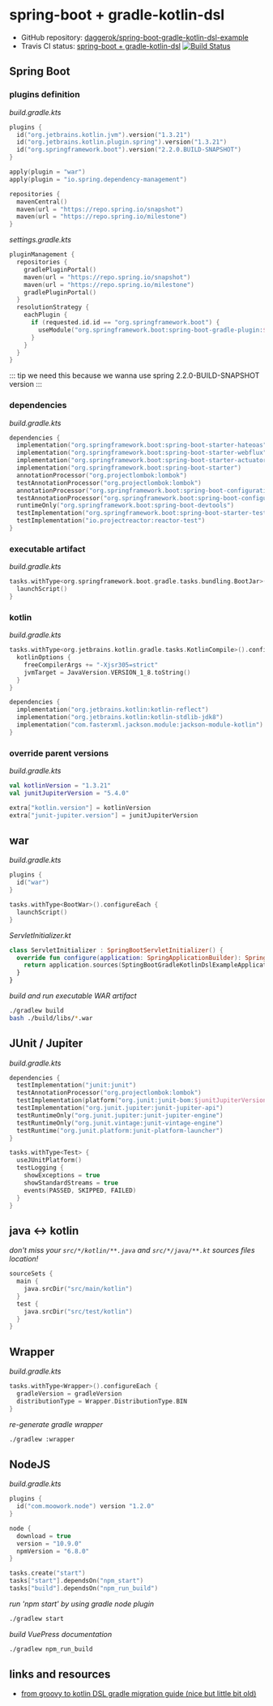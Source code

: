 # spring-boot + gradle-kotlin-dsl

- GitHub repository: [daggerok/spring-boot-gradle-kotlin-dsl-example](https://github.com/daggerok/spring-boot-gradle-kotlin-dsl-example) 
- Travis CI status: [spring-boot + gradle-kotlin-dsl](https://github.com/daggerok/spring-boot-gradle-kotlin-dsl-example) [![Build Status](https://travis-ci.org/daggerok/spring-boot-gradle-kotlin-dsl-example.svg?branch=master)](https://travis-ci.org/daggerok/spring-boot-gradle-kotlin-dsl-example)

## Spring Boot 

### plugins definition

_build.gradle.kts_

```kotlin
plugins {
  id("org.jetbrains.kotlin.jvm").version("1.3.21")
  id("org.jetbrains.kotlin.plugin.spring").version("1.3.21")
  id("org.springframework.boot").version("2.2.0.BUILD-SNAPSHOT")
}

apply(plugin = "war")
apply(plugin = "io.spring.dependency-management")

repositories {
  mavenCentral()
  maven(url = "https://repo.spring.io/snapshot")
  maven(url = "https://repo.spring.io/milestone")
}
```

_settings.gradle.kts_

```kotlin
pluginManagement {
  repositories {
    gradlePluginPortal()
    maven(url = "https://repo.spring.io/snapshot")
    maven(url = "https://repo.spring.io/milestone")
    gradlePluginPortal()
  }
  resolutionStrategy {
    eachPlugin {
      if (requested.id.id == "org.springframework.boot") {
        useModule("org.springframework.boot:spring-boot-gradle-plugin:${requested.version}")
      }
    }
  }
}
```

::: tip
we need this because we wanna use spring 2.2.0-BUILD-SNAPSHOT version
:::

### dependencies

_build.gradle.kts_

```kotlin
dependencies {
  implementation("org.springframework.boot:spring-boot-starter-hateoas")
  implementation("org.springframework.boot:spring-boot-starter-webflux")
  implementation("org.springframework.boot:spring-boot-starter-actuator")
  implementation("org.springframework.boot:spring-boot-starter")
  annotationProcessor("org.projectlombok:lombok")
  testAnnotationProcessor("org.projectlombok:lombok")
  annotationProcessor("org.springframework.boot:spring-boot-configuration-processor")
  testAnnotationProcessor("org.springframework.boot:spring-boot-configuration-processor")
  runtimeOnly("org.springframework.boot:spring-boot-devtools")
  testImplementation("org.springframework.boot:spring-boot-starter-test")
  testImplementation("io.projectreactor:reactor-test")
}
```

### executable artifact

_build.gradle.kts_

```kotlin
tasks.withType<org.springframework.boot.gradle.tasks.bundling.BootJar>().configureEach {
  launchScript()
}
```

### kotlin

_build.gradle.kts_

```kotlin
tasks.withType<org.jetbrains.kotlin.gradle.tasks.KotlinCompile>().configureEach {
  kotlinOptions {
    freeCompilerArgs += "-Xjsr305=strict"
    jvmTarget = JavaVersion.VERSION_1_8.toString()
  }
}

dependencies {
  implementation("org.jetbrains.kotlin:kotlin-reflect")
  implementation("org.jetbrains.kotlin:kotlin-stdlib-jdk8")
  implementation("com.fasterxml.jackson.module:jackson-module-kotlin")
}
```

### override parent versions

_build.gradle.kts_

```kotlin
val kotlinVersion = "1.3.21"
val junitJupiterVersion = "5.4.0"

extra["kotlin.version"] = kotlinVersion
extra["junit-jupiter.version"] = junitJupiterVersion
```

## war

_build.gradle.kts_

```kotlin
plugins {
  id("war")
}

tasks.withType<BootWar>().configureEach {
  launchScript()
}
```

_ServletInitializer.kt_

```kotlin
class ServletInitializer : SpringBootServletInitializer() {
  override fun configure(application: SpringApplicationBuilder): SpringApplicationBuilder {
    return application.sources(SptingBootGradleKotlinDslExampleApplication::class.java)
  }
}
```

_build and run executable WAR artifact_

```bash
./gradlew build
bash ./build/libs/*.war
```

## JUnit / Jupiter

_build.gradle.kts_

```kotlin
dependencies {
  testImplementation("junit:junit")
  testAnnotationProcessor("org.projectlombok:lombok")
  testImplementation(platform("org.junit:junit-bom:$junitJupiterVersion"))
  testImplementation("org.junit.jupiter:junit-jupiter-api")
  testRuntimeOnly("org.junit.jupiter:junit-jupiter-engine")
  testRuntimeOnly("org.junit.vintage:junit-vintage-engine")
  testRuntime("org.junit.platform:junit-platform-launcher")
}

tasks.withType<Test> {
  useJUnitPlatform()
  testLogging {
    showExceptions = true
    showStandardStreams = true
    events(PASSED, SKIPPED, FAILED)
  }
}
```

## java <-> kotlin

_don't miss your `src/*/kotlin/**.java` and `src/*/java/**.kt` sources files location!_

```kotlin
sourceSets {
  main {
    java.srcDir("src/main/kotlin")
  }
  test {
    java.srcDir("src/test/kotlin")
  }
}
```

## Wrapper

_build.gradle.kts_

```kotlin
tasks.withType<Wrapper>().configureEach {
  gradleVersion = gradleVersion
  distributionType = Wrapper.DistributionType.BIN
}
```

_re-generate gradle wrapper_

```bash
./gradlew :wrapper
```

## NodeJS

_build.gradle.kts_

```kotlin
plugins {
  id("com.moowork.node") version "1.2.0"
}

node {
  download = true
  version = "10.9.0"
  npmVersion = "6.8.0"
}

tasks.create("start")
tasks["start"].dependsOn("npm_start")
tasks["build"].dependsOn("npm_run_build")
```

_run 'npm start' by using gradle node plugin_

```bash
./gradlew start
```

_build VuePress documentation_

```bash
./gradlew npm_run_build
```

## links and resources

- [from groovy to kotlin DSL gradle migration guide (nice but little bit old)](https://github.com/jnizet/gradle-kotlin-dsl-migration-guide)

